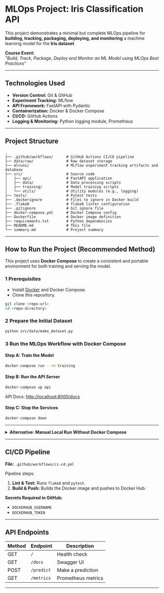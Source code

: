 # MLOps Project: Iris Classification API

This project demonstrates a minimal but complete MLOps pipeline for **building, tracking, packaging, deploying, and monitoring** a machine learning model for the **Iris dataset**.

**Course Event:**  
*"Build, Track, Package, Deploy and Monitor an ML Model using MLOps Best Practices"*

---

## Technologies Used
- **Version Control:** Git & GitHub  
- **Experiment Tracking:** MLflow  
- **API Framework:** FastAPI with Pydantic  
- **Containerization:** Docker & Docker Compose  
- **CI/CD:** GitHub Actions  
- **Logging & Monitoring:** Python logging module, Prometheus  

---

## Project Structure
```
.
├── .github/workflows/      # GitHub Actions CI/CD pipeline
├── data/raw/               # Raw dataset storage
├── mlruns/                 # MLflow experiment tracking artifacts and database
├── src/                    # Source code
│   ├── api/                # FastAPI application
│   ├── data/               # Data processing scripts
│   ├── training/           # Model training scripts
│   └── utils/              # Utility modules (e.g., logging)
├── tests/                  # Pytest tests
├── .dockerignore           # Files to ignore in Docker build
├── .flake8                 # flake8 linter configuration
├── .gitignore              # Git ignore file
├── docker-compose.yml      # Docker Compose config
├── Dockerfile              # Docker image definition
├── requirements.txt        # Python dependencies
├── README.md               # This file
└── summary.md              # Project summary
```

---

## How to Run the Project (Recommended Method)

This project uses **Docker Compose** to create a consistent and portable environment for both training and serving the model.

### 1 Prerequisites
- Install [Docker](https://docs.docker.com/get-docker/) and Docker Compose.
- Clone this repository.

```bash
git clone <repo-url>
cd <repo-directory>
```

### 2 Prepare the Initial Dataset
```bash
python src/data/make_dataset.py
```

### 3 Run the MLOps Workflow with Docker Compose

#### Step A: Train the Model
```bash
docker-compose run --rm training
```

#### Step B: Run the API Server
```bash
docker-compose up api
```
API Docs: [http://localhost:8000/docs](http://localhost:8000/docs)

#### Step C: Stop the Services
```bash
docker-compose down
```

---

<details>
<summary><strong> Alternative: Manual Local Run Without Docker Compose</strong></summary>

**Local Setup:**
```bash
python -m venv .venv
# Windows
.\.venv\Scripts\activate
# macOS/Linux
source .venv/bin/activate

pip install -r requirements.txt
```

**Generate Raw Data:**
```bash
python src/data/make_dataset.py
```

**Run Experiments and Register Model:**
```bash
# Terminal 1: MLflow UI
mlflow ui --backend-store-uri ./mlruns

# Terminal 2: Training
python src/training/train.py
```
View MLflow UI: [http://127.0.0.1:5000](http://127.0.0.1:5000)

**Run the API Locally:**
```bash
uvicorn src/api/main:app --host 0.0.0.0 --port 8000
```
Docs: [http://localhost:8000/docs](http://localhost:8000/docs)

</details>

---

## CI/CD Pipeline
**File:** `.github/workflows/ci-cd.yml`

Pipeline steps:
1. **Lint & Test:** Runs `flake8` and `pytest`.
2. **Build & Push:** Builds the Docker image and pushes to Docker Hub.

**Secrets Required in GitHub:**
- `DOCKERHUB_USERNAME`
- `DOCKERHUB_TOKEN`

---

## API Endpoints
| Method | Endpoint     | Description                     |
|--------|--------------|---------------------------------|
| GET    | `/`          | Health check                    |
| GET    | `/docs`      | Swagger UI                      |
| POST   | `/predict`   | Make a prediction               |
| GET    | `/metrics`   | Prometheus metrics              |

---